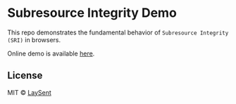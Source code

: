 # Subresource Integrity Demo

This repo demonstrates the fundamental behavior of `Subresource Integrity (SRI)` in browsers.

Online demo is available [here](https://laysent.github.io/subresource-integrity-demo/index.html).

## License

MIT &copy; [LaySent](https://github.com/laysent)
